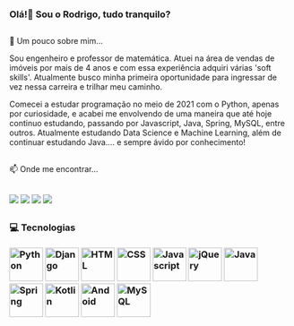 ### Olá!👋 Sou o Rodrigo, tudo tranquilo?
<h2 dir="auto"></h2>


💬 Um pouco sobre mim...

Sou engenheiro e professor de matemática. Atuei na área de vendas de imóveis por mais de 4 anos e com essa experiência adquiri várias 'soft skills'. Atualmente busco minha primeira oportunidade para ingressar de vez nessa carreira e trilhar meu caminho.

Comecei a estudar programação no meio de 2021 com o Python, apenas por curiosidade, e acabei me envolvendo de uma maneira que até hoje continuo estudando, passando por Javascript, Java, Spring, MySQL, entre outros. Atualmente estudando Data Science e Machine Learning, além de continuar estudando Java.... e sempre ávido por conhecimento! 


<h2 dir="auto"></h2>


📫 Onde me encontrar...
<div dir="auto"> 
  <br>
  <a href="mailto:rodsro.dev@gmail.com"><img src="https://img.shields.io/badge/Gmail-D14836?style=for-the-badge&logo=gmail&logoColor=white" style="max-width: 100%;"></a>
  <a href="https://www.linkedin.com/in/rodrigo-oliveira-rods/"><img src="https://img.shields.io/badge/LinkedIn-0077B5?style=for-the-badge&logo=linkedin&logoColor=white" style="max-width: 100%;"></a> 
  <a href="https://instagram.com/rodsro"><img src="https://img.shields.io/badge/Instagram-E4405F?style=for-the-badge&logo=instagram&logoColor=white" style="max-width: 100%;"></a>
  <a href="https://twitter.com/rods_ro"><img src="https://img.shields.io/badge/Twitter-1DA1F2?style=for-the-badge&logo=twitter&logoColor=white" style="max-width: 100%;"></a>
</div>
<h2 dir="auto"></h2>

<h3>💻 Tecnologias
</br></br>
<div>
  <img src="https://cdn.jsdelivr.net/gh/devicons/devicon/icons/python/python-original-wordmark.svg" alt="Python" title="Python" width="60" height="60" style="max-width: 100%;">
  <img src="https://cdn.jsdelivr.net/gh/devicons/devicon/icons/django/django-plain.svg" alt="Django" title="Django" width="60" height="60" style="max-width: 100%;">
  <img src="https://cdn.jsdelivr.net/gh/devicons/devicon/icons/html5/html5-original-wordmark.svg" alt="HTML" title="HTML" width="60" height="60" style="max-width: 100%;">
  <img src="https://cdn.jsdelivr.net/gh/devicons/devicon/icons/css3/css3-original-wordmark.svg" alt="CSS" title="CSS" width="60" height="60" style="max-width: 100%;">
  <img src="https://cdn.jsdelivr.net/gh/devicons/devicon/icons/javascript/javascript-original.svg" alt="Javascript" title="Javascript" width="60" height="60" style="max-width: 100%;">
  <img src="https://cdn.jsdelivr.net/gh/devicons/devicon/icons/jquery/jquery-original-wordmark.svg" alt="jQuery" title="jQuery" width="60" height="60" style="max-width: 100%;">
  <img src="https://cdn.jsdelivr.net/gh/devicons/devicon/icons/java/java-original-wordmark.svg" alt="Java" title="Java" width="60" height="60" style="max-width: 100%;">
  <img src="https://cdn.jsdelivr.net/gh/devicons/devicon/icons/spring/spring-original-wordmark.svg" alt="Spring" title="Spring" width="60" height="60" style="max-width: 100%;">
  <img src="https://cdn.jsdelivr.net/gh/devicons/devicon/icons/kotlin/kotlin-original-wordmark.svg" alt="Kotlin" title="Kotlin" width="60" height="60" style="max-width: 100%;">
  <img src="https://cdn.jsdelivr.net/gh/devicons/devicon/icons/android/android-original.svg" alt="Andoid" title="Android" width="60" height="60" style="max-width: 100%;">
  <img src="https://cdn.jsdelivr.net/gh/devicons/devicon/icons/mysql/mysql-original-wordmark.svg" alt="MySQL" title="MySQL" width="60" height="60" style="max-width: 100%;">
  

        
</div>




</h3>

